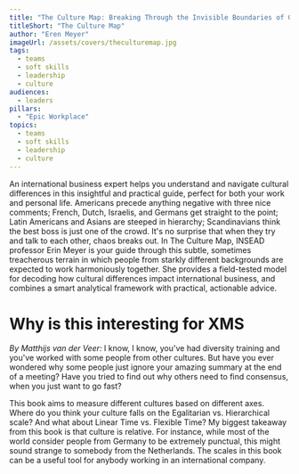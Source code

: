 ```yaml
---
title: "The Culture Map: Breaking Through the Invisible Boundaries of Global Business"
titleShort: "The Culture Map"
author: "Eren Meyer"
imageUrl: /assets/covers/theculturemap.jpg
tags:
  - teams
  - soft skills
  - leadership
  - culture
audiences: 
  - leaders
pillars:
  - "Epic Workplace"
topics:
  - teams
  - soft skills
  - leadership
  - culture
---
```


An international business expert helps you understand and navigate cultural differences in this insightful and practical guide, perfect for both your work and personal life. Americans precede anything negative with three nice comments; French, Dutch, Israelis, and Germans get straight to the point; Latin Americans and Asians are steeped in hierarchy; Scandinavians think the best boss is just one of the crowd. It's no surprise that when they try and talk to each other, chaos breaks out. In The Culture Map, INSEAD professor Erin Meyer is your guide through this subtle, sometimes treacherous terrain in which people from starkly different backgrounds are expected to work harmoniously together. She provides a field-tested model for decoding how cultural differences impact international business, and combines a smart analytical framework with practical, actionable advice.

# Why is this interesting for XMS

*By Matthijs van der Veer:*
I know, I know, you've had diversity training and you've worked with some people from other cultures. But have you ever wondered why some people just ignore your amazing summary at the end of a meeting? Have you tried to find out why others need to find consensus, when you just want to go fast?

This book aims to measure different cultures based on different axes. Where do you think your culture falls on the Egalitarian vs. Hierarchical scale? And what about Linear Time vs. Flexible Time? My biggest takeaway from this book is that culture is relative. For instance, while most of the world consider people from Germany to be extremely punctual, this might sound strange to somebody from the Netherlands. The scales in this book can be a useful tool for anybody working in an international company.
